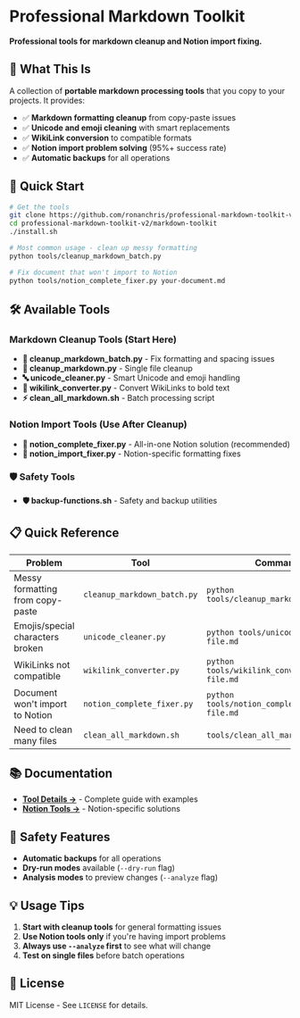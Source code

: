 # Professional Markdown Toolkit

**Professional tools for markdown cleanup and Notion import fixing.**

## 🎯 What This Is

A collection of **portable markdown processing tools** that you copy to your projects. It provides:

- ✅ **Markdown formatting cleanup** from copy-paste issues
- ✅ **Unicode and emoji cleaning** with smart replacements
- ✅ **WikiLink conversion** to compatible formats
- ✅ **Notion import problem solving** (95%+ success rate)
- ✅ **Automatic backups** for all operations

## 🚀 Quick Start

```bash
# Get the tools
git clone https://github.com/ronanchris/professional-markdown-toolkit-v2.git
cd professional-markdown-toolkit-v2/markdown-toolkit
./install.sh

# Most common usage - clean up messy formatting
python tools/cleanup_markdown_batch.py

# Fix document that won't import to Notion
python tools/notion_complete_fixer.py your-document.md
```

## 🛠️ Available Tools

### **Markdown Cleanup Tools** (Start Here)

- **🧹 cleanup_markdown_batch.py** - Fix formatting and spacing issues
- **📝 cleanup_markdown.py** - Single file cleanup
- **🔤 unicode_cleaner.py** - Smart Unicode and emoji handling
- **🔗 wikilink_converter.py** - Convert WikiLinks to bold text
- **⚡ clean_all_markdown.sh** - Batch processing script

### **Notion Import Tools** (Use After Cleanup)

- **📄 notion_complete_fixer.py** - All-in-one Notion solution (recommended)
- **🎯 notion_import_fixer.py** - Notion-specific formatting fixes

### **🛡️ Safety Tools**

- **🛡️ backup-functions.sh** - Safety and backup utilities

## 📋 Quick Reference

| **Problem** | **Tool** | **Command** |
|-------------|----------|-------------|
| Messy formatting from copy-paste | `cleanup_markdown_batch.py` | `python tools/cleanup_markdown_batch.py` |
| Emojis/special characters broken | `unicode_cleaner.py` | `python tools/unicode_cleaner.py file.md` |
| WikiLinks not compatible | `wikilink_converter.py` | `python tools/wikilink_converter.py file.md` |
| Document won't import to Notion | `notion_complete_fixer.py` | `python tools/notion_complete_fixer.py file.md` |
| Need to clean many files | `clean_all_markdown.sh` | `tools/clean_all_markdown.sh` |

## 📚 Documentation

- **[Tool Details →](markdown-toolkit/README.md)** - Complete guide with examples
- **[Notion Tools →](markdown-toolkit/tools/README-NOTION-TOOLS.md)** - Notion-specific solutions

## 🚨 Safety Features

- **Automatic backups** for all operations
- **Dry-run modes** available (`--dry-run` flag)
- **Analysis modes** to preview changes (`--analyze` flag)

## 💡 Usage Tips

1. **Start with cleanup tools** for general formatting issues
2. **Use Notion tools only** if you're having import problems
3. **Always use `--analyze` first** to see what will change
4. **Test on single files** before batch operations

## 📄 License

MIT License - See `LICENSE` for details.

